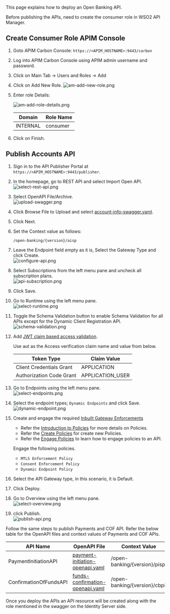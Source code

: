 This page explains how to deploy an Open Banking API.

Before publishing the APIs, need to create the consumer role in WSO2 API Manager. 

## Create Consumer Role APIM Console

1. Goto APIM Carbon Console:  `https://<APIM_HOSTNAME>:9443/carbon`

2. Log into APIM Carbon Console using APIM admin username and password.

3. Click on Main Tab → Users and Roles → Add

4. Click on Add New Role.
    ![am-add-new-role.png](../assets/img/get-started/quick-start-guide/am-role-creation/am-add-new-role.png)

5. Enter role Details:

    ![am-add-role-details.png](../assets/img/get-started/quick-start-guide/am-role-creation/am-add-role-details.png)

      | Domain   | Role Name |
      | -------- | --------- |
      | INTERNAL | consumer  |

6. Click on Finish.

## Publish Accounts API

1. Sign in to the API Publisher Portal at `https://<APIM_HOSTNAME>:9443/publisher`. 

2. In the homepage, go to REST API and select Import Open API. <br/>
    ![select-rest-api.png](../assets/img/get-started/quick-start-guide/deploy-apis/select-rest-api.png)

3. Select OpenAPI File/Archive. <br/>
    ![upload-swagger.png](../assets/img/get-started/quick-start-guide/deploy-apis/upload-swagger.png)

4. Click Browse File to Upload and select [account-info-swagger.yaml](https://github.com/wso2/financial-services-accelerator/blob/4.0.0/financial-services-accelerator/accelerators/fs-apim/repository/resources/apis/Accounts/account-info-swagger.yaml).  

5. Click Next.

6. Set the Context value as follows:
    ```
    /open-banking/{version}/aisp
    ```

7. Leave the Endpoint field empty as it is, Select the Gateway Type and click Create.<br/>
    ![configure-api.png](../assets/img/get-started/quick-start-guide/deploy-apis/configure-api.png)

8. Select Subscriptions from the left menu pane and uncheck all subscription plans.<br/>
    ![api-subscription.png](../assets/img/get-started/quick-start-guide/deploy-apis/api-subscription.png)

9. Click Save.

10. Go to Runtime using the left menu pane. <br/>
    ![select-runtime.png](../assets/img/get-started/quick-start-guide/deploy-apis/select-runtime.png)

11. Toggle the Schema Validation button to enable Schema Validation for all APIs except for the Dynamic Client Registration API.<br/>
    ![schema-validation.png](../assets/img/get-started/quick-start-guide/deploy-apis/schema-validation.png)

12. Add [JWT claim based access validation](https://apim.docs.wso2.com/en/latest/design/api-policies/regular-gateway-policies/jwt-claim-based-access-validator/).

    Use aut as the Access verification claim name and value from below.

    | Token Type               | Claim Value      |
    | ------------------------ | ---------------  |
    | Client Credentials Grant | APPLICATION      |
    |Authorization Code Grant  | APPLICATION_USER |

13. Go to Endpoints using the left menu pane.<br/>
    ![select-endpoints.png](../assets/img/get-started/quick-start-guide/deploy-apis/select-endpoints.png)

14. Select the endpoint types; `Dynamic Endpoints` and click Save.  <br/>
    ![dynamic-endpoint.png](../assets/img/get-started/quick-start-guide/deploy-apis/dynamic-endpoint.png)

15. Create and engage the required [Inbuilt Gateway Enforcements](../learn/inbuilt-policies.md)
    - Refer the [Introduction to Policies](../learn/policies.md) for more details on Policies.
    - Refer the [Create Policies](../learn/create-policies.md) for create new Policies.
    - Refer the [Engage Policies](../learn/engage-policies.md) to learn how to engage policies to an API.

    Engage the following policies.
    - `MTLS Enforcement Policy`
    - `Consent Enforcement Policy`
    - `Dynamic Endpoint Policy` 

16. Select the API Gateway type, in this scenario, it is Default.

17. Click Deploy.

18. Go to Overview using the left menu pane.<br/>
    ![select-overview.png](../assets/img/get-started/quick-start-guide/deploy-apis/select-overview.png)

19. click Publish. <br/>
    ![publish-api.png](../assets/img/get-started/quick-start-guide/deploy-apis/publish-api.png)

Follow the same steps to publish Payments and COF API. Refer the below table for the OpenAPI files and context values of Payments and COF APIs.

| API Name               | OpenAPI File                                                                                                                                                                                                                           | Context Value                 |
|------------------------|----------------------------------------------------------------------------------------------------------------------------------------------------------------------------------------------------------------------------------------|-------------------------------|
| PaymentInitiationAPI   | [payment-initiation-openapi.yaml](https://github.com/wso2/financial-services-accelerator/blob/4.0.0/financial-services-accelerator/accelerators/fs-apim/repository/resources/apis/Payments/payment-initiation-openapi.yaml)            | /open-banking/{version}/pisp  |
| ConfirmationOfFundsAPI | [funds-confirmation-openapi.yaml](https://github.com/wso2/financial-services-accelerator/blob/4.0.0/financial-services-accelerator/accelerators/fs-apim/repository/resources/apis/ConfirmationOfFunds/funds-confirmation-openapi.yaml) | /open-banking/{version}/cbpii |

Once you deploy the APIs an API resource will be created along with the role mentioned in the swagger on the Identity Server side.


